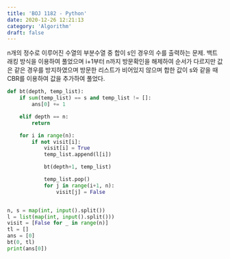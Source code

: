 ```yaml
---
title: 'BOJ 1182 - Python'
date: 2020-12-26 12:21:13
category: 'Algorithm'
draft: false
---
```

n개의 정수로 이루어진 수열의 부분수열 중 합이 s인 경우의 수를 출력하는 문제. 백트래킹 방식을 이용하여 풀었으며 i+1부터 n까지 방문확인을 해제하여 순서가 다르지만 값은 같은 경우를 방지하였으며 방문한 리스트가 비어있지 않으며 합한 값이 s와 같을 때 CBR를 이용하여 값을 추가하여 풀었다.
```python
def bt(depth, temp_list):
    if sum(temp_list) == s and temp_list != []:
        ans[0] += 1

    elif depth == n:
        return

    for i in range(n):
        if not visit[i]:
            visit[i] = True
            temp_list.append(l[i])

            bt(depth+1, temp_list)

            temp_list.pop()
            for j in range(i+1, n):
                visit[j] = False


n, s = map(int, input().split())
l = list(map(int, input().split()))
visit = [False for _ in range(n)]
tl = []
ans = [0]
bt(0, tl)
print(ans[0])

```